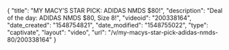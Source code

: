 {
    "title": "MY MACY’S STAR PICK: ADIDAS NMDS $80!",
    "description": "Deal of the day: ADIDAS NMDS $80, Size 8!",
    "videoid": "200338164",
    "date_created": "1548754821",
    "date_modified": "1548755022",
    "type": "captivate",
    "layout": "video",
    "url": "\/v\/my-macys-star-pick-adidas-nmds-80\/200338164"
}